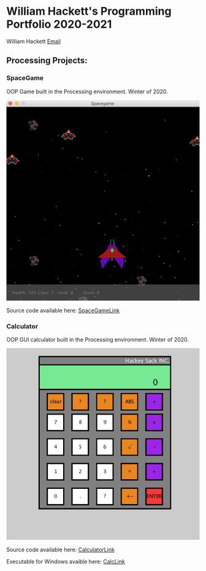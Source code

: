 # William Hackett's Programming Portfolio 2020-2021
William Hackett [Email](mailto:williamchackett10@gmail.com)

## Processing Projects:

### SpaceGame
OOP Game built in the Processing environment. Winter of 2020.

![Image of SpaceGame](https://github.com/WillytheBilly902/SHSProgrammingPortfolio/blob/gh-pages/images/spacegame.png?raw=true)

Source code available here: [SpaceGameLink](https://github.com/WillytheBilly902/SHSProgrammingPortfolio/tree/gh-pages/src/SpaceGame)



### Calculator
OOP GUI calculator built in the Processing environment. Winter of 2020.

![Image of Calculator](https://github.com/WillytheBilly902/SHSProgrammingPortfolio/blob/gh-pages/images/Calculator.png)

Source code available here: [CalculatorLink](https://github.com/WillytheBilly902/SHSProgrammingPortfolio/tree/gh-pages/src/Calculator)

Executable for Windows avaible here: [CalcLink](https://github.com/WillytheBilly902/SHSProgrammingPortfolio/tree/gh-pages/src/Calculator)
